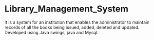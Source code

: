 # Library_Management_System
It is a system for an institution that enables the administrator to maintain records of all the books being issued, added, deleted and updated. Developed using Java swings, java and Mysql.
